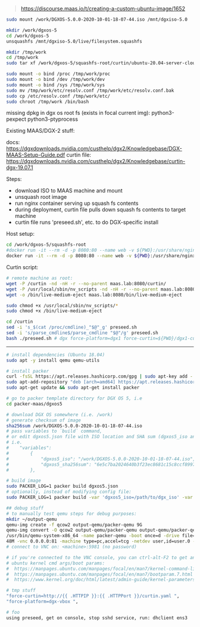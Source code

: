 
> https://discourse.maas.io/t/creating-a-custom-ubuntu-image/1652

```sh
sudo mount /work/DGXOS-5.0.0-2020-10-01-18-07-44.iso /mnt/dgxiso-5.0

mkdir /work/dgxos-5
cd /work/dgxos-5
unsquashfs /mnt/dgxiso-5.0/live/filesystem.squashfs

mkdir /tmp/work
cd /tmp/work
sudo tar xf /work/dgxos-5/squashfs-root/curtin/ubuntu-20.04-server-cloudimg-amd64-root.tar.xz

sudo mount -o bind /proc /tmp/work/proc
sudo mount -o bind /dev /tmp/work/dev
sudo mount -o bind /sys /tmp/work/sys
sudo mv /tmp/work/etc/resolv.conf /tmp/work/etc/resolv.conf.bak
sudo cp /etc/resolv.conf /tmp/work/etc/
sudo chroot /tmp/work /bin/bash
```

missing dpkg in dgx os root fs (exists in focal current img):
  python3-pexpect
  python3-ptyprocess

Existing MAAS/DGX-2 stuff:

  docs: https://dgxdownloads.nvidia.com/custhelp/dgx2/Knowledgebase/DGX-MAAS-Setup-Guide.pdf
  curtin file: https://dgxdownloads.nvidia.com/custhelp/dgx2/Knowledgebase/curtin-dgx-19.07.1


Steps:
* download ISO to MAAS machine and mount
* unsquash root image
* run nginx container serving up squash fs contents
* during deployment, curtin file pulls down squash fs contents to target machine
* curtin file runs 'preseed.sh', etc. to do DGX-specific install

Host setup:
```sh
cd /work/dgxos-5/squashfs-root
#docker run -it --rm -d -p 8080:80 --name web -v ${PWD}:/usr/share/nginx/html nginx
docker run -it --rm -d -p 8080:80 --name web -v ${PWD}:/usr/share/nginx/html jorgeandrada/nginx-autoindex
```

Curtin script:
```sh
# remote machine as root:
wget -P /curtin -nd -nH -r --no-parent maas.lab:8080/curtin/
wget -P /usr/local/sbin/nv_scripts -nd -nH -r --no-parent maas.lab:8080/usr/local/sbin/nv_scripts/
wget -o /bin/live-medium-eject maas.lab:8080/bin/live-medium-eject

sudo chmod +x /usr/local/sbin/nv_scripts/*
sudo chmod +x /bin/live-medium-eject

cd /curtin
sed -i 's_$(cat /proc/cmdline)_"$@"_g' preseed.sh
sed -i 's/parse_cmdline$/parse_cmdline "$@"/g' preseed.sh
bash ./preseed.sh # dgx force-platform=dgx1 force-curtin=${PWD}/dgx1-curtin.yaml
```


----------------------------------------------

```sh
# install dependencies (Ubuntu 18.04)
sudo apt -y install qemu qemu-utils

# install packer
curl -fsSL https://apt.releases.hashicorp.com/gpg | sudo apt-key add -
sudo apt-add-repository "deb [arch=amd64] https://apt.releases.hashicorp.com $(lsb_release -cs) main"
sudo apt-get update && sudo apt-get install packer

# go to packer template directory for DGX OS 5, i.e
cd packer-maas/dgxos5

# download DGX OS somewhere (i.e. /work)
# generate checksum of image
sha256sum /work/DGXOS-5.0.0-2020-10-01-18-07-44.iso
# pass variables to `build` command,
# or edit dgxos5.json file with ISO location and SHA sum (dgxos5_iso and dgxos5_sha256sum)
# i.e.
#    "variables":
#        {
#            "dgxos5_iso": "/work/DGXOS-5.0.0-2020-10-01-18-07-44.iso",
#            "dgxos5_sha256sum": "6e5c7ba2024640b3f23ec8681c15c8ccf8997a23da91c7e9d4eacf73bb564bee"
#        },

# build image
sudo PACKER_LOG=1 packer build dgxos5.json
# optionally, instead of modifying config file:
sudo PACKER_LOG=1 packer build -var 'dgxos5_iso=/path/to/dgx_iso' -var 'dgxos5_sha256sum=<dgx_os_iso_sha256_sum>' dgxos5.json

## debug stuff
# to manually test qemu steps for debug purposes:
mkdir ~/output-qemu
qemu-img create -f qcow2 output-qemu/packer-qemu 9G
qemu-img convert -O qcow2 output-qemu/packer-qemu output-qemu/packer-qemu.convert
/usr/bin/qemu-system-x86_64 -name packer-qemu -boot once=d -drive file=~/output-qemu/packer-qemu,if=virtio,cache=writeback,discard=ignore,format=qcow2 -drive file=/work/DGXOS-5.0.0-2020-10-01-18-07-44.iso,index=0,media=cdrom -serial stdio -m 20
48M -vnc 0.0.0.0:81 -machine type=pc,accel=tcg -netdev user,id=user.0 -device virtio-net,netdev=user.0
# connect to VNC on: <machine>:5981 (no password)

# if you're connected to the VNC console, you can ctrl-alt-F2 to get another TTY, log in with the user 'root' and no password
# ubuntu kernel cmd args/boot params:
#  https://manpages.ubuntu.com/manpages/focal/en/man7/kernel-command-line.7.html
#  https://manpages.ubuntu.com/manpages/focal/en/man7/bootparam.7.html
#  https://www.kernel.org/doc/html/latest/admin-guide/kernel-parameters.html
```

```sh
# tmp stuff
"force-curtin=http://{{ .HTTPIP }}:{{ .HTTPPort }}/curtin.yaml ",
"force-platform=dgx-vbox ",

# foo
using preseed, get on console, stop sshd service, run: dhclient ens3
```
